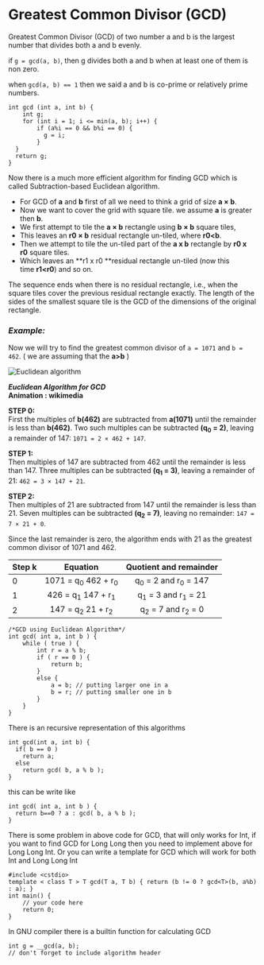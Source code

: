 # Greatest Common Divisor (GCD)


Greatest Common Divisor (GCD) of two number a and b is the largest number that divides both a and b evenly.

if `g = gcd(a, b)`, then g divides both a and b when at least one of them is non zero.

when `gcd(a, b) == 1` then we said a and b is co-prime or relatively prime numbers.

~~~~
int gcd (int a, int b) {
    int g;
    for (int i = 1; i <= min(a, b); i++) {
        if (a%i == 0 && b%i == 0) {
          g = i;
        }
  }
  return g;
}
~~~~

Now there is a much more efficient algorithm for finding GCD which is called Subtraction-based Euclidean algorithm.

  * For GCD of **a** and **b** first of all we need to think a grid of size **a × b**.
  * Now we want to cover the grid with square tile. we assume **a** is greater then **b**.
  * We first attempt to tile the **a × b** rectangle using **b × b** square tiles,
  * This leaves an **r0 × b** residual rectangle un-tiled, where **r0<b**.
  * Then we attempt to tile the un-tiled part of the **a x b** rectangle by **r0 x r0** square tiles.
  * Which leaves an **r1 x r0 **residual rectangle un-tiled (now this time **r1<r0**) and so on.

The sequence ends when there is no residual rectangle, i.e., when the square tiles cover the previous residual rectangle exactly. The length of the sides of the smallest square tile is the GCD of the dimensions of the original rectangle.



### _**Example:**_

Now we will try to find the greatest common divisor of `a = 1071` and `b = 462`. ( we are assuming that the **a>b** )

![Euclidean algorithm](https://upload.wikimedia.org/wikipedia/commons/thumb/1/1c/Euclidean_algorithm_1071_462.gif/256px-Euclidean_algorithm_1071_462.gif)

__*Euclidean Algorithm for GCD*__<br>
**Animation : wikimedia**

**STEP 0:**<br>
First the multiples of **b(462)** are subtracted from **a(1071)** until the remainder is less than **b(462)**. Two such multiples can be subtracted **(q<sub>0</sub> = 2)**, leaving a remainder of 147:
`1071 = 2 × 462 + 147`.

**STEP 1:**<br>
Then multiples of 147 are subtracted from 462 until the remainder is less than 147. Three multiples can be subtracted **(q<sub>1</sub> = 3)**, leaving a remainder of 21:
`462 = 3 × 147 + 21`.


**STEP 2:**<br>
Then multiples of 21 are subtracted from 147 until the remainder is less than 21. Seven multiples can be subtracted **(q<sub>2</sub> = 7)**, leaving no remainder:
`147 = 7 × 21 + 0`.

Since the last remainder is zero, the algorithm ends with 21 as the greatest common divisor of 1071 and 462.


| Step k| Equation                                | Quotient and remainder                    |
| ------|:---------------------------------------:|:-----------------------------------------:|
| 0     | 1071 = q<sub>0</sub> 462 + r<sub>0</sub>| q<sub>0</sub> = 2 and r<sub>0</sub> = 147 |
| 1     | 426 = q<sub>1</sub> 147 + r<sub>1</sub> | q<sub>1</sub> = 3 and r<sub>1</sub> = 21  |   
| 2     | 147 = q<sub>2</sub> 21 + r<sub>2</sub>  | q<sub>2</sub> = 7 and r<sub>2</sub> = 0   |

~~~~
/*GCD using Euclidean Algorithm*/
int gcd( int a, int b ) {
    while ( true ) {
        int r = a % b;
        if ( r == 0 ) {
            return b;
        }
        else {
            a = b; // putting larger one in a
            b = r; // putting smaller one in b
        }
    }
}
~~~~

There is an recursive representation of this algorithms

~~~~
int gcd(int a, int b) {
  if( b == 0 )
    return a;
  else
    return gcd( b, a % b );
}
~~~~
this can be write like

~~~~
int gcd( int a, int b ) {
  return b==0 ? a : gcd( b, a % b );
}
~~~~

There is some problem in above code for GCD, that will only works for Int, if you want to find GCD for Long Long then you need to implement above for Long Long Int. Or you can write a template for GCD which will work for both Int and Long Long Int

~~~~
#include <cstdio>
template < class T > T gcd(T a, T b) { return (b != 0 ? gcd<T>(b, a%b) : a); }
int main() {
    // your code here
    return 0;
}
~~~~
In GNU compiler there is a builtin function for calculating GCD
~~~~
int g = __gcd(a, b);
// don't forget to include algorithm header
~~~~

